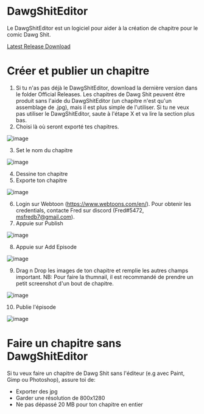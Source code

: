 # DawgShitEditor
Le DawgShitEditor est un logiciel pour aider à la création de chapitre pour le comic Dawg Shit.

[Latest Release Download](https://github.com/msfredb7/DawgShitEditor/raw/main/OfficialReleases/DawgShitEditor%201.0.2.zip)

# Créer et publier un chapitre
1. Si tu n'as pas déjà le DawgShitEditor, download la dernière version dans le folder Official Releases. Les chapitres de Dawg Shit peuvent être produit sans l'aide du DawgShitEditor (un chapitre n'est qu'un assemblage de .jpg), mais il est plus simple de l'utiliser. Si tu ne veux pas utiliser le DawgShitEditor, saute à l'étape X et va lire la section plus bas.
2. Choisi là où seront exporté tes chapitres.

![image](https://user-images.githubusercontent.com/22281165/146122446-fb7cfd03-54ae-422a-8e98-2e69943a57b7.png)

3. Set le nom du chapitre

![image](https://user-images.githubusercontent.com/22281165/146122494-00994a44-fb55-4b37-bd4e-8a2eca9a4f07.png)

4. Dessine ton chapitre
5. Exporte ton chapitre

![image](https://user-images.githubusercontent.com/22281165/146122636-be5e322d-05c1-413c-b4c2-f22b0dd1e268.png)

6. Login sur Webtoon (https://www.webtoons.com/en/). Pour obtenir les credentials, contacte Fred sur discord (Fred#5472, msfredb7@gmail.com).
7. Appuie sur Publish

![image](https://user-images.githubusercontent.com/22281165/146122865-c8932ddf-1543-4ad7-b18c-0ebb2bc34b6e.png)

8. Appuie sur Add Episode

![image](https://user-images.githubusercontent.com/22281165/146122898-287c8e72-dee5-4412-9406-d3e2f9dfe85f.png)

9. Drag n Drop les images de ton chapitre et remplie les autres champs important. NB: Pour faire la thumnail, il est recommandé de prendre un petit screenshot d'un bout de chapitre.

![image](https://user-images.githubusercontent.com/22281165/146122985-5ede60a9-7928-4dfd-8712-8f90a5b71610.png)

10. Publie l'épisode

![image](https://user-images.githubusercontent.com/22281165/146123173-4389d85d-3606-4382-ac73-cab9aef78f1c.png)



# Faire un chapitre sans DawgShitEditor
Si tu veux faire un chapitre de Dawg Shit sans l'éditeur (e.g avec Paint, Gimp ou Photoshop), assure toi de:
- Exporter des jpg
- Garder une résolution de 800x1280
- Ne pas dépassé 20 MB pour ton chapitre en entier
